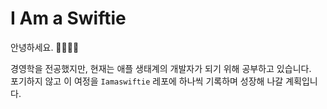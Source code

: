# I Am a Swiftie

안녕하세요. 🙋‍♂️🙇‍♂️

경영학을 전공했지만, 현재는 애플 생태계의 개발자가 되기 위해 공부하고 있습니다.  
포기하지 않고 이 여정을 `Iamaswiftie` 레포에 하나씩 기록하며 성장해 나갈 계획입니다.
